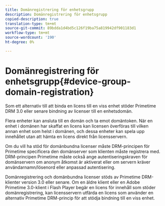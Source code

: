 ```yaml
---
title: Domänregistrering för enhetsgrupp
description: Domänregistrering för enhetsgrupp
copied-description: true
translation-type: tm+mt
source-git-commit: 89bdda1d4bd5c126f19ba75a819942df901183d1
workflow-type: tm+mt
source-wordcount: '190'
ht-degree: 0%

---
```



# Domänregistrering för enhetsgrupp{#device-group-domain-registration}

Som ett alternativ till att binda en licens till en viss enhet stöder Primetime DRM 3.0 eller senare bindning av licenser till en enhetsdomän.

Flera enheter kan ansluta till en domän och ta emot domäntoken. När en enhet i domänen har skaffat en licens kan licensen överföras till vilken annan enhet som helst i domänen, och dessa enheter kan spela upp innehållet utan att hämta en licens direkt från licensservern.

Om du vill ha stöd för domänbundna licenser måste DRM-principen för Primetime specificera den domänserver som klienten måste registrera med. DRM-principen Primetime måste också ange autentiseringskraven för domänservern om anonym åtkomst är aktiverat eller om servern kräver användarnamn/lösenord eller anpassad autentisering.

Domänregistrering och domänbundna licenser stöds av Primetime DRM-klienter version 3.0 eller senare. Om en äldre klient eller en Adobe Primetime 3.0-klient i Flash Player begär en licens för innehåll som stöder domänregistrering, kan licensservern utfärda en licens som använder en alternativ Primetime DRM-princip för att stödja bindning till en viss enhet.
